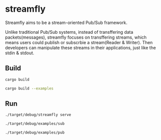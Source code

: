 # streamfly

Streamfly aims to be a stream-oriented Pub/Sub framework.

Unlike traditional Pub/Sub systems, instead of transffering data
packets(messages), streamfly focuses on transffering streams, which means users
could publish or subscrbie a stream(Reader & Writer). Then developers can
manipulate these streams in their applications, just like the stdin & stdout.

## Build

```sh
cargo build
```

```sh
cargo build --examples
```

## Run

```sh
./target/debug/streamfly serve
```

```sh
./target/debug/examples/sub
```

```sh
./target/debug/examples/pub
```
